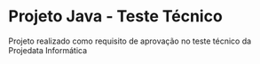 # Projeto Java - Teste Técnico 
Projeto realizado como requisito de aprovação no teste técnico da Projedata Informática
